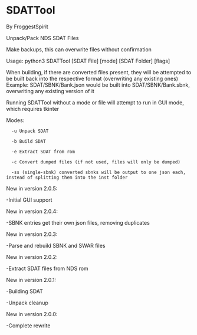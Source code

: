 # SDATTool
By FroggestSpirit

Unpack/Pack NDS SDAT Files

Make backups, this can overwrite files without confirmation

Usage: python3 SDATTool [SDAT File] [mode] [SDAT Folder] [flags]

When building, if there are converted files present, they will be attempted to be built back into the respective format (overwriting any existing ones) Example: SDAT/SBNK/Bank.json would be built into SDAT/SBNK/Bank.sbnk, overwriting any existing version of it

Running SDATTool without a mode or file will attempt to run in GUI mode, which requires tkinter

Modes: 

      -u Unpack SDAT

      -b Build SDAT

      -e Extract SDAT from rom

      -c Convert dumped files (if not used, files will only be dumped)

      -ss (single-sbnk) converted sbnks will be output to one json each, instead of splitting them into the inst folder

New in version 2.0.5:

-Initial GUI support

New in version 2.0.4:

-SBNK entries get their own json files, removing duplicates

New in version 2.0.3:

-Parse and rebuild SBNK and SWAR files

New in version 2.0.2:

-Extract SDAT files from NDS rom

New in version 2.0.1:

-Building SDAT

-Unpack cleanup

New in version 2.0.0:

-Complete rewrite